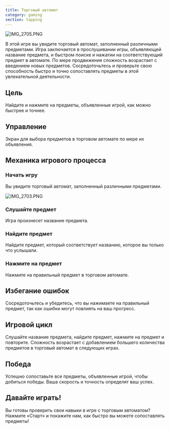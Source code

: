 ```yaml
---
title: Торговый автомат
category: gaming
section: tapping
---
```

![IMG_2705.PNG](https://help.Studycat.com/hc/article_attachments/34826687209753)

В этой игре вы увидите торговый автомат, заполненный различными предметами. Игра заключается в прослушивании игры, объявляющей название предмета, и быстром поиске и нажатии на соответствующий предмет в автомате. По мере продвижения сложность возрастает с введением новых предметов. Сосредоточьтесь и проверьте свою способность быстро и точно сопоставлять предметы в этой увлекательной деятельности.

## Цель

Найдите и нажмите на предметы, объявленные игрой, как можно быстрее и точнее.

## Управление

Экран для выбора предметов в торговом автомате по мере их объявления.

## Механика игрового процесса

### Начать игру

Вы увидите торговый автомат, заполненный различными предметами.

![IMG_2703.PNG](https://help.Studycat.com/hc/article_attachments/34826690323225)

### Слушайте предмет

Игра произнесет название предмета.

### Найдите предмет

Найдите предмет, который соответствует названию, которое вы только что услышали.

### Нажмите на предмет

Нажмите на правильный предмет в торговом автомате.

## Избегание ошибок

Сосредоточьтесь и убедитесь, что вы нажимаете на правильный предмет, так как ошибки могут повлиять на ваш прогресс.

## Игровой цикл

Слушайте название предмета, найдите предмет, нажмите на предмет и повторите. Сложность возрастает с добавлением большего количества предметов в торговый автомат в следующих играх.

## Победа

Успешно сопоставьте все предметы, объявленные игрой, чтобы добиться победы. Ваша скорость и точность определят ваш успех.

## Давайте играть!

Вы готовы проверить свои навыки в игре с торговым автоматом? Нажмите «Старт» и покажите нам, как быстро вы можете сопоставлять предметы!